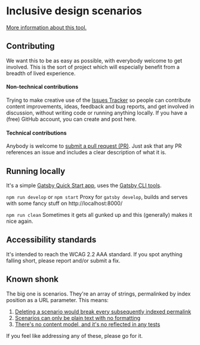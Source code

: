 # Inclusive design scenarios

[More information about this tool.](https://www.theuxtoolbox.com/inclusive-design-scenarios/about/)

## Contributing

We want this to be as easy as possible, with everybody welcome to get involved. This is the sort of project which will especially benefit from a breadth of lived experience.

#### Non-technical contributions

Trying to make creative use of the [Issues Tracker](https://github.com/theuxtoolbox/inclusive-design-scenarios/issues) so people can contribute content improvements, ideas, feedback and bug reports, and get involved in discussion, without writing code or running anything locally. If you have a (free) GitHub account, you can create and post here.

#### Technical contributions

Anybody is welcome to [submit a pull request (PR)](https://github.com/theuxtoolbox/inclusive-design-scenarios/pulls). Just ask that any PR references an issue and includes a clear description of what it is.

## Running locally

It's a simple [Gatsby Quick Start app](https://www.gatsbyjs.com/docs/quick-start/), uses the [Gatsby CLI tools](https://www.gatsbyjs.com/docs/reference/gatsby-cli).

`npm run develop` or `npm start`
Proxy for `gatsby develop`, builds and serves with some fancy stuff on http://localhost:8000/

`npm run clean`
Sometimes it gets all gunked up and this (generally) makes it nice again.

## Accessibility standards

It's intended to reach the WCAG 2.2 AAA standard. If you spot anything falling short, please report and/or submit a fix.

## Known shonk

The big one is scenarios. They're an array of strings, permalinked by index position as a URL parameter. This means:

1. [Deleting a scenario would break every subsequently indexed permalink](https://github.com/theuxtoolbox/inclusive-design-scenarios/issues/23)
1. [Scenarios can only be plain text with no formatting](https://github.com/theuxtoolbox/inclusive-design-scenarios/issues/24)
1. [There's no content model, and it's no reflected in any tests](https://github.com/theuxtoolbox/inclusive-design-scenarios/issues/25)

If you feel like addressing any of these, please go for it.
